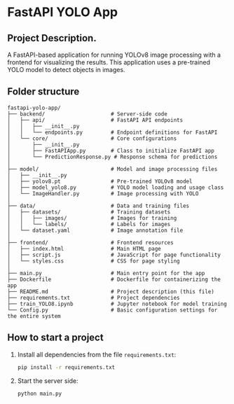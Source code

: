 # FastAPI YOLO App

## Project Description.

A FastAPI-based application for running YOLOv8 image processing with a frontend for visualizing the results. This application uses a pre-trained YOLO model to detect objects in images.

## Folder structure

```plaintext
fastapi-yolo-app/
├── backend/                     # Server-side code
│   ├── api/                     # FastAPI API endpoints
│   │   ├── __init__.py
│   │   └── endpoints.py         # Endpoint definitions for FastAPI
│   └── core/                    # Core configurations
│       ├── __init__.py
│       ├── FastAPIApp.py        # Class to initialize FastAPI app
│       └── PredictionResponse.py # Response schema for predictions
│
├── model/                       # Model and image processing files
│   ├── __init__.py
│   ├── yolov8.pt                # Pre-trained YOLOv8 model
│   ├── model_yolo8.py           # YOLO model loading and usage class
│   └── ImageHandler.py          # Image processing with YOLO
│
├── data/                        # Data and training files
│   ├── datasets/                # Training datasets
│   │   ├── images/              # Images for training
│   │   └── labels/              # Labels for images
│   └── dataset.yaml             # Image annotation file
│
├── frontend/                    # Frontend resources
│   ├── index.html               # Main HTML page
│   ├── script.js                # JavaScript for page functionality
│   └── styles.css               # CSS for page styling
│
├── main.py                      # Main entry point for the app
├── Dockerfile                   # Dockerfile for containerizing the app
├── README.md                    # Project description (this file)
├── requirements.txt             # Project dependencies
├── train_YOLO8.ipynb            # Jupyter notebook for model training
└── Config.py                    # Basic configuration settings for the entire system
```

## How to start a project

1. Install all dependencies from the file `requirements.txt`:

   ```bash
   pip install -r requirements.txt
   ```

2. Start the server side:

   ```bash
   python main.py
   ```
